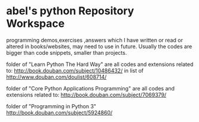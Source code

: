 # abel's python Repository Workspace
programming demos,exercises ,answers which I have written or read or altered in books/websites, may need to use in future.
Usually the codes are bigger than code snippets, smaller than projects.

folder of "Learn Python The Hard Way" are all codes and extensions related to:
http://book.douban.com/subject/10486432/ in list of 
http://www.douban.com/doulist/608714/

folder of "Core Python Applications Programming" are all codes and extensions related to:
http://book.douban.com/subject/7069379/ 

folder of "Programming in Python 3"
http://book.douban.com/subject/5924860/
